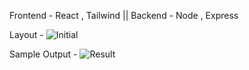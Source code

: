 Frontend - React , Tailwind || 
Backend - Node , Express

Layout - 
![Initial](https://github.com/ujjwal2512/Business-Loan/assets/61770678/d361eedb-b2c6-40f9-9756-25acbc6d4c69)

Sample Output -
![Result](https://github.com/ujjwal2512/Business-Loan/assets/61770678/29bb535b-98ea-4578-8664-1d880449e55f)
